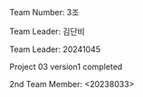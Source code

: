 Team Number: 3조

Team Leader: 김단비

Team Leader: 20241045

Project 03 version1 completed 

2nd Team Member: <20238033>